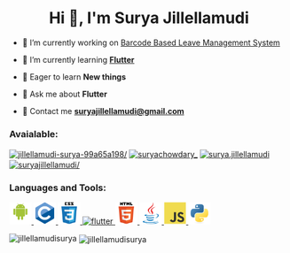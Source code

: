 <h1 align="center">Hi 👋, I'm Surya Jillellamudi</h1>

- 🔭 I’m currently working on <a href="https://github.com/jillellamudisurya/ID-Card-Scanner" target="_blank" rel="noopener noreferrer">Barcode Based Leave Management System</a>

- 🌱 I’m currently learning <a href="https://flutter.dev/" target="_blank" rel="noopener noreferrer">**Flutter**</a>

- 👀 Eager to learn **New things**

- 💬 Ask me about **Flutter**

- 📧 Contact me **suryajillellamudi@gmail.com**

<h3 align="left">Avaialable:</h3>
<p align="left">

<a href="https://linkedin.com/in/jillellamudi-surya-99a65a198/" target="blank"><img align="center" src="https://raw.githubusercontent.com/rahuldkjain/github-profile-readme-generator/master/src/images/icons/Social/linked-in-alt.svg" alt="jillellamudi-surya-99a65a198/" height="30" width="40" title="LinkedIn" /></a>
  <a href="https://twitter.com/suryachowdary_" target="blank"><img align="center" src="https://raw.githubusercontent.com/rahuldkjain/github-profile-readme-generator/master/src/images/icons/Social/twitter.svg" alt="suryachowdary_" height="30" width="40" title="Twitter"/></a>
<a href="https://fb.com/surya.jillellamudi" target="blank"><img align="center" src="https://raw.githubusercontent.com/rahuldkjain/github-profile-readme-generator/master/src/images/icons/Social/facebook.svg" alt="surya.jillellamudi" height="30" width="40" title="facebook" /></a>
<a href="https://instagram.com/suryajillellamudi/" target="blank"><img align="center" src="https://raw.githubusercontent.com/rahuldkjain/github-profile-readme-generator/master/src/images/icons/Social/instagram.svg" alt="suryajillellamudi/" height="30" width="40" title="Instagram" /></a>
</p>

<h3 align="left">Languages and Tools:</h3>
<p align="left"> <a href="https://developer.android.com" target="_blank"> <img src="https://raw.githubusercontent.com/devicons/devicon/master/icons/android/android-original-wordmark.svg" alt="android" width="40" height="40" title="Android"/> </a> <a href="https://www.cprogramming.com/" target="_blank"> <img src="https://raw.githubusercontent.com/devicons/devicon/master/icons/c/c-original.svg" alt="c" width="40" height="40" title="C"/> </a> <a href="https://www.w3schools.com/css/" target="_blank"> <img src="https://raw.githubusercontent.com/devicons/devicon/master/icons/css3/css3-original-wordmark.svg" alt="css3" width="40" height="40" title="CSS3"/> </a> <a href="https://flutter.dev" target="_blank"> <img src="https://www.vectorlogo.zone/logos/flutterio/flutterio-icon.svg" alt="flutter" width="40" height="40" title="Flutter"/> </a> <a href="https://www.w3.org/html/" target="_blank"> <img src="https://raw.githubusercontent.com/devicons/devicon/master/icons/html5/html5-original-wordmark.svg" alt="html5" width="40" height="40" title="HTML"/> </a> <a href="https://www.java.com" target="_blank"> <img src="https://raw.githubusercontent.com/devicons/devicon/master/icons/java/java-original.svg" alt="java" width="40" height="40" title="Java"/> </a> <a href="https://developer.mozilla.org/en-US/docs/Web/JavaScript" target="_blank"> <img src="https://raw.githubusercontent.com/devicons/devicon/master/icons/javascript/javascript-original.svg" alt="javascript" width="40" height="40" title="Java Script"/> </a> <a href="https://www.python.org" target="_blank"> <img src="https://raw.githubusercontent.com/devicons/devicon/master/icons/python/python-original.svg" alt="python" width="40" height="40" title="Python"/> </a> </p>

<p><img align="left" src="https://github-readme-stats.vercel.app/api/top-langs?username=jillellamudisurya&show_icons=true&locale=en&layout=compact" alt="jillellamudisurya" /></p>

<p>&nbsp;<img align="center" src="https://github-readme-stats.vercel.app/api?username=jillellamudisurya&show_icons=true&locale=en" alt="jillellamudisurya" /></p>
